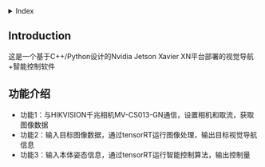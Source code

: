 <details>
<summary>Index</summary>

- [Introduction](#Introduction)
- [Features](#Features)

</details>

## Introduction
这是一个基于C++/Python设计的Nvidia Jetson Xavier XN平台部署的视觉导航+智能控制软件

## 功能介绍
- 功能1：与HIKVISION千兆相机MV-CS013-GN通信，设置相机和取流，获取图像数据
- 功能2：输入目标图像数据，通过tensorRT运行图像处理，输出目标视觉导航信息
- 功能3：输入本体姿态信息，通过tensorRT运行智能控制算法，输出控制量
